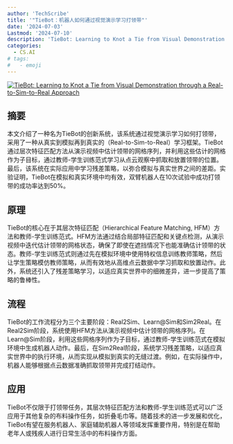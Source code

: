```yaml
---
author: 'TechScribe'
title: '"TieBot：机器人如何通过视觉演示学习打领带"'
date: '2024-07-03'
Lastmod: '2024-07-10'
description: 'TieBot: Learning to Knot a Tie from Visual Demonstration through a Real-to-Sim-to-Real Approach'
categories:
  - CS.AI
# tags:
#   - emoji
---
```


[![TieBot: Learning to Knot a Tie from Visual Demonstration through a Real-to-Sim-to-Real Approach](https://arxiv-research-1301205113.cos.ap-guangzhou.myqcloud.com/images/2407.03245v2.pdf_0.jpg)](https://arxiv.org/abs/2407.03245v2)

## 摘要

本文介绍了一种名为TieBot的创新系统，该系统通过视觉演示学习如何打领带，采用了一种从真实到模拟再到真实的（Real-to-Sim-to-Real）学习框架。TieBot通过层次特征匹配方法从演示视频中估计领带的网格序列，并利用这些估计的网格作为子目标，通过教师-学生训练范式学习从点云观察中抓取和放置领带的位置。最后，该系统在实际应用中学习残差策略，以弥合模拟与真实世界之间的差距。实验证明，TieBot在模拟和真实环境中均有效，双臂机器人在10次试验中成功打领带的成功率达到50%。<!--more-->

## 原理

TieBot的核心在于其层次特征匹配（Hierarchical Feature Matching, HFM）方法和教师-学生训练范式。HFM方法通过结合局部特征匹配和关键点检测，从演示视频中迭代估计领带的网格状态，确保了即使在遮挡情况下也能准确估计领带的状态。教师-学生训练范式则通过先在模拟环境中使用特权信息训练教师策略，然后让学生策略模仿教师策略，从而有效地从高维点云数据中学习抓取和放置动作。此外，系统还引入了残差策略学习，以适应真实世界中的细微差异，进一步提高了策略的鲁棒性。

## 流程

TieBot的工作流程分为三个主要阶段：Real2Sim、Learn@Sim和Sim2Real。在Real2Sim阶段，系统使用HFM方法从演示视频中估计领带的网格序列。在Learn@Sim阶段，利用这些网格序列作为子目标，通过教师-学生训练范式在模拟环境中生成机器人动作。最后，在Sim2Real阶段，系统学习残差策略，以适应真实世界中的执行环境，从而实现从模拟到真实的无缝过渡。例如，在实际操作中，机器人能够根据点云数据准确抓取领带并完成打结动作。

## 应用

TieBot不仅限于打领带任务，其层次特征匹配方法和教师-学生训练范式可以广泛应用于其他复杂的布料操作任务，如折叠毛巾等。随着技术的进一步发展和优化，TieBot有望在服务机器人、家庭辅助机器人等领域发挥重要作用，特别是在帮助老年人或残疾人进行日常生活中的布料操作方面。